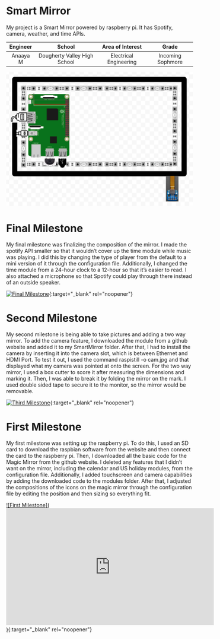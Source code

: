 ﻿# Smart Mirror
My project is a Smart Mirror powered by raspberry pi. It has Spotify, camera, weather, and time APIs. 

| **Engineer** | **School** | **Area of Interest** | **Grade** |
|:--:|:--:|:--:|:--:|
| Anaaya M | Dougherty Valley High School | Electrical Engineering | Incoming Sophmore |

![Headstone Image](SmartMirrorModel.png)
  
# Final Milestone
My final milestone was finalizing the composition of the mirror. I made the spotify API smaller so that it wouldn’t cover up the time module while music was playing. I did this by changing the type of player from the default to a mini version of it through the configuration file. Additionally, I changed the time module from a 24-hour clock to a 12-hour so that it’s easier to read. I also attached a microphone so that Spotify could play through there instead of an outside speaker. 

[![Final Milestone](https://res.cloudinary.com/marcomontalbano/image/upload/v1612573869/video_to_markdown/images/youtube--F7M7imOVGug-c05b58ac6eb4c4700831b2b3070cd403.jpg )](https://www.youtube.com/watch?v=F7M7imOVGug&feature=emb_logo "Final Milestone"){:target="_blank" rel="noopener"}

# Second Milestone
My second milestone is being able to take pictures and adding a two way mirror. To add the camera feature, I downloaded the module from a github website and added it to my SmartMirror folder. After that, I had to install the camera by inserting it into the camera slot, which is between Ethernet and HDMI Port. To test it out, I used the command raspistill -o cam.jpg and that displayed what my camera was pointed at onto the screen. For the two way mirror, I used a box cutter to score it after measuring the dimensions and marking it. Then, I was able to break it by folding the mirror on the mark. I used double sided tape to secure it to the monitor, so the mirror would be removable.

[![Third Milestone](https://res.cloudinary.com/marcomontalbano/image/upload/v1612574014/video_to_markdown/images/youtube--y3VAmNlER5Y-c05b58ac6eb4c4700831b2b3070cd403.jpg)](https://www.youtube.com/watch?v=y3VAmNlER5Y&feature=emb_logo "Second Milestone"){:target="_blank" rel="noopener"}
# First Milestone
  

My first milestone was setting up the raspberry pi. To do this, I used an SD card to download the raspbian software from the website and then connect the card to the raspberry pi. Then, I downloaded all the basic code for the Magic Mirror from the github website. I deleted any features that I didn’t want on the mirror, including the calendar and US holiday modules, from the configuration file. Additionally, I added touchscreen and camera capabilities by adding the downloaded code to the modules folder. After that, I adjusted the compositions of the icons on the magic mirror through the configuration file by editing the position and then sizing so everything fit. 


[![First Milestone](<iframe width="560" height="315" src="https://www.youtube.com/embed/-aOUHmi5NIQ" title="YouTube video player" frameborder="0" allow="accelerometer; autoplay; clipboard-write; encrypted-media; gyroscope; picture-in-picture" allowfullscreen></iframe>)](https://www.youtube.com/watch?v=-aOUHmi5NIQ "First Milestone"){:target="_blank" rel="noopener"}
